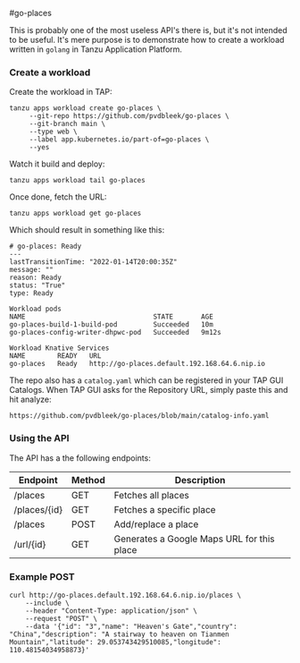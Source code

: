 #go-places

This is probably one of the most useless API's there is, but it's not intended to be useful. 
It's mere purpose is to demonstrate how to create a workload written in `golang` in Tanzu Application Platform.

### Create a workload

Create the workload in TAP:

```
tanzu apps workload create go-places \
     --git-repo https://github.com/pvdbleek/go-places \ 
     --git-branch main \
     --type web \
     --label app.kubernetes.io/part-of=go-places \
     --yes
```

Watch it build and deploy:

```
tanzu apps workload tail go-places
```

Once done, fetch the URL:

```
tanzu apps workload get go-places
```

Which should result in something like this:

```
# go-places: Ready
---
lastTransitionTime: "2022-01-14T20:00:35Z"
message: ""
reason: Ready
status: "True"
type: Ready

Workload pods
NAME                                STATE       AGE
go-places-build-1-build-pod         Succeeded   10m
go-places-config-writer-dhpwc-pod   Succeeded   9m12s

Workload Knative Services
NAME        READY   URL
go-places   Ready   http://go-places.default.192.168.64.6.nip.io
```

The repo also has a `catalog.yaml` which can be registered in your TAP GUI Catalogs.
When TAP GUI asks for the Repository URL, simply paste this and hit analyze:

```
https://github.com/pvdbleek/go-places/blob/main/catalog-info.yaml
```
### Using the API

The API has a the following endpoints:

| Endpoint     | Method      | Description                                |
| ------------ | ----------- | ------------------------------------------ |
| /places      | GET         | Fetches all places                         |
| /places/{id} | GET         | Fetches a specific place                   |
| /places      | POST        | Add/replace a place                        |
| /url/{id}    | GET         | Generates a Google Maps URL for this place |

### Example POST

```
curl http://go-places.default.192.168.64.6.nip.io/places \
    --include \
    --header "Content-Type: application/json" \
    --request "POST" \
    --data '{"id": "3","name": "Heaven's Gate","country": "China","description": "A stairway to heaven on Tianmen Mountain","latitude": 29.053743429510085,"longitude": 110.48154034958873}'
```